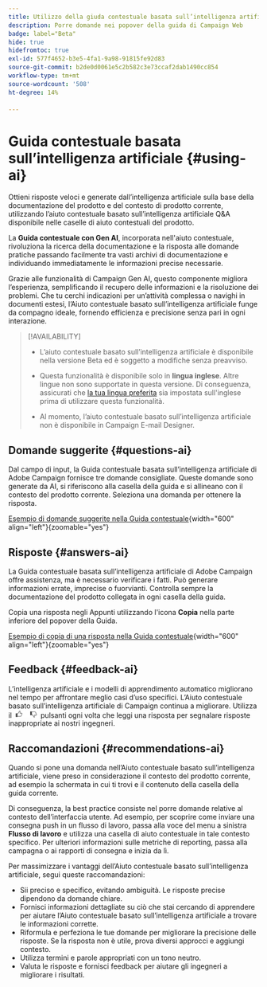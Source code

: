 ```yaml
---
title: Utilizzo della giuda contestuale basata sull’intelligenza artificiale in Campaign Web
description: Porre domande nei popover della guida di Campaign Web
badge: label="Beta"
hide: true
hidefromtoc: true
exl-id: 577f4652-b3e5-4fa1-9a98-91815fe92d83
source-git-commit: b2de0d0061e5c2b582c3e73ccaf2dab1490cc854
workflow-type: tm+mt
source-wordcount: '508'
ht-degree: 14%

---
```


# Guida contestuale basata sull’intelligenza artificiale {#using-ai}

Ottieni risposte veloci e generate dall’intelligenza artificiale sulla base della documentazione del prodotto e del contesto di prodotto corrente, utilizzando l’aiuto contestuale basato sull’intelligenza artificiale Q&amp;A disponibile nelle caselle di aiuto contestuali del prodotto.

La **Guida contestuale con Gen AI**, incorporata nell&#39;aiuto contestuale, rivoluziona la ricerca della documentazione e la risposta alle domande pratiche passando facilmente tra vasti archivi di documentazione e individuando immediatamente le informazioni precise necessarie.

Grazie alle funzionalità di Campaign Gen AI, questo componente migliora l’esperienza, semplificando il recupero delle informazioni e la risoluzione dei problemi. Che tu cerchi indicazioni per un’attività complessa o navighi in documenti estesi, l’Aiuto contestuale basato sull’intelligenza artificiale funge da compagno ideale, fornendo efficienza e precisione senza pari in ogni interazione.

<!--
[Animation showing AI-powered contextual help in action](assets/do-not-localize/CH+AI-BETA.gif)-->

>[!AVAILABILITY]
>
>* L’aiuto contestuale basato sull’intelligenza artificiale è disponibile nella versione Beta ed è soggetto a modifiche senza preavviso.
>
>* Questa funzionalità è disponibile solo in **lingua inglese**. Altre lingue non sono supportate in questa versione. Di conseguenza, assicurati che [la tua lingua preferita](connect-to-campaign.md#language-pref) sia impostata sull&#39;inglese prima di utilizzare questa funzionalità.
>
>* Al momento, l’aiuto contestuale basato sull’intelligenza artificiale non è disponibile in Campaign E-mail Designer.

<!--
## Consent {#consent-ai}

Campaign knowledge assistant embedded in the contextual help boxes uses AI. Your use of this capability constitutes consent that the information you provide in your session will be collected, used, disclosed, and retained by Adobe in accordance with the terms of Adobe's Customer Feedback Program. Please do not provide any personal information about yourself or other parties (including your name or contact information) in the knowledge assistant.

## Privacy {#privacy-ai}

Your data is encrypted and private following our standard data protection practices. Learn more about [Adobe Privacy Policies](https://www.adobe.com/privacy/policy.html){target="_blank"}.

The knowledge assistant AI capability does not use your data to train our models. We do not allow any partners or third parties to use your data for training their models or any other purpose.

For information specific to Adobe AI policies in Experience Cloud apps and solutions, refer to [this page](https://business.adobe.com/products/sensei/adobe-sensei.html){target="_blank"}.
-->

## Domande suggerite {#questions-ai}

Dal campo di input, la Guida contestuale basata sull’intelligenza artificiale di Adobe Campaign fornisce tre domande consigliate. Queste domande sono generate da AI, si riferiscono alla casella della guida e si allineano con il contesto del prodotto corrente. Seleziona una domanda per ottenere la risposta.

[Esempio di domande suggerite nella Guida contestuale](assets/do-not-localize/suggested-questions.png){width="600" align="left"}{zoomable="yes"}

## Risposte {#answers-ai}

La Guida contestuale basata sull’intelligenza artificiale di Adobe Campaign offre assistenza, ma è necessario verificare i fatti. Può generare informazioni errate, imprecise o fuorvianti. Controlla sempre la documentazione del prodotto collegata in ogni casella della guida.

Copia una risposta negli Appunti utilizzando l&#39;icona **Copia** nella parte inferiore del popover della Guida.

[Esempio di copia di una risposta nella Guida contestuale](assets/do-not-localize/copy-answer.png){width="600" align="left"}{zoomable="yes"}

## Feedback {#feedback-ai}

L’intelligenza artificiale e i modelli di apprendimento automatico migliorano nel tempo per affrontare meglio casi d’uso specifici. L’Aiuto contestuale basato sull’intelligenza artificiale di Campaign continua a migliorare. Utilizza il <img src="assets/do-not-localize/thumb.png" width="10%"/> pulsanti ogni volta che leggi una risposta per segnalare risposte inappropriate ai nostri ingegneri.

## Raccomandazioni {#recommendations-ai}

Quando si pone una domanda nell’Aiuto contestuale basato sull’intelligenza artificiale, viene preso in considerazione il contesto del prodotto corrente, ad esempio la schermata in cui ti trovi e il contenuto della casella della guida corrente.

Di conseguenza, la best practice consiste nel porre domande relative al contesto dell’interfaccia utente. Ad esempio, per scoprire come inviare una consegna push in un flusso di lavoro, passa alla voce del menu a sinistra **Flusso di lavoro** e utilizza una casella di aiuto contestuale in tale contesto specifico. Per ulteriori informazioni sulle metriche di reporting, passa alla campagna o ai rapporti di consegna e inizia da lì.

Per massimizzare i vantaggi dell’Aiuto contestuale basato sull’intelligenza artificiale, segui queste raccomandazioni:

* Sii preciso e specifico, evitando ambiguità. Le risposte precise dipendono da domande chiare.
* Fornisci informazioni dettagliate su ciò che stai cercando di apprendere per aiutare l’Aiuto contestuale basato sull’intelligenza artificiale a trovare le informazioni corrette.
* Riformula e perfeziona le tue domande per migliorare la precisione delle risposte. Se la risposta non è utile, prova diversi approcci e aggiungi contesto.
* Utilizza termini e parole appropriati con un tono neutro.
* Valuta le risposte e fornisci feedback per aiutare gli ingegneri a migliorare i risultati.